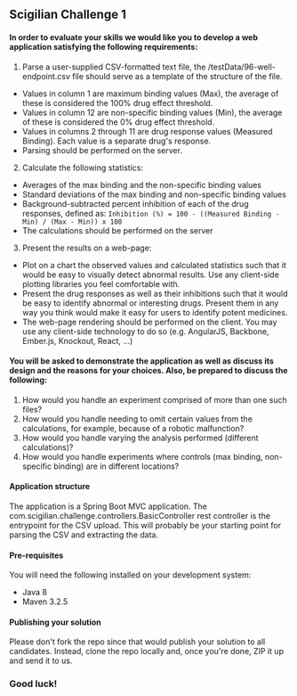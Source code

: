 ## Scigilian Challenge 1

#### In order to evaluate your skills we would like you to develop a web application satisfying the following requirements:
1. Parse a user-supplied CSV-formatted text file, the /testData/96-well-endpoint.csv file should serve as a template of the structure of the file.
 - Values in column 1 are maximum binding values (Max), the average of these is considered the 100% drug effect threshold.
 - Values in column 12 are non-specific binding values (Min), the average of these is considered the 0% drug effect threshold.
 - Values in columns 2 through 11 are drug response values (Measured Binding). Each value is a separate drug's response.
 - Parsing should be performed on the server.
2. Calculate the following statistics:
 - Averages of the max binding and the non-specific binding values
 - Standard deviations of the max binding and non-specific binding values
 - Background-subtracted percent inhibition of each of the drug responses, defined as:
	```Inhibition (%) = 100 - ((Measured Binding - Min) / (Max - Min)) x 100```
 - The calculations should be performed on the server
3. Present the results on a web-page:
 - Plot on a chart the observed values and calculated statistics such that it would be easy to visually detect abnormal results. Use any client-side plotting libraries you feel comfortable with.
 - Present the drug responses as well as their inhibitions such that it would be easy to identify abnormal or interesting drugs. Present them in any way you think would make it easy for users to identify potent medicines.
 - The web-page rendering should be performed on the client. You may use any client-side technology to do so (e.g. AngularJS, Backbone, Ember.js, Knockout, React, ...)

#### You will be asked to demonstrate the application as well as discuss its design and the reasons for your choices. Also, be prepared to discuss the following:
1. How would you handle an experiment comprised of more than one such files?
2. How would you handle needing to omit certain values from the calculations, for example, because of a robotic malfunction?
3. How would you handle varying the analysis performed (different calculations)?
4. How would you handle experiments where controls (max binding, non-specific binding) are in different locations?

#### Application structure
The application is a Spring Boot MVC application. The com.scigilian.challenge.controllers.BasicController rest controller is the entrypoint for the CSV upload. This will probably be your starting point for parsing the CSV and extracting the data.

#### Pre-requisites
You will need the following installed on your development system:
 - Java 8
 - Maven 3.2.5

#### Publishing your solution
Please don't fork the repo since that would publish your solution to all candidates. Instead, clone the repo locally and, once you're done, ZIP it up and send it to us.

### Good luck!
